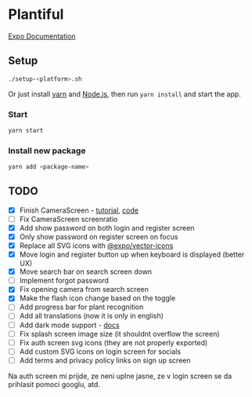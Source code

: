 # Plantiful

[Expo Documentation](https://docs.expo.dev/)

## Setup

```sh
./setup-<platform>.sh
```

Or just install [yarn](https://classic.yarnpkg.com/lang/en/docs/install) and [Node.js](https://nodejs.org), then run `yarn install` and start the app.

### Start

```sh
yarn start
```

### Install new package

```sh
yarn add <package-name>
```

## TODO

- [x] Finish CameraScreen - [tutorial](https://www.freecodecamp.org/news/how-to-create-a-camera-app-with-expo-and-react-native/), [code](https://github.com/hayanisaid/expo-camera-tutorial/blob/master/App.tsx)
- [ ] Fix CameraScreen screenratio
- [x] Add show password on both login and register screen
- [x] Only show password on register screen on focus
- [x] Replace all SVG icons with [@expo/vector-icons](https://icons.expo.fyi)
- [x] Move login and register button up when keyboard is displayed (better UX)
- [x] Move search bar on search screen down
- [ ] Implement forgot password
- [x] Fix opening camera from search screen
- [x] Make the flash icon change based on the toggle
- [ ] Add progress bar for plant recognition
- [ ] Add all translations (now it is only in english)
- [ ] Add dark mode support - [docs](https://docs.expo.dev/develop/user-interface/color-themes/)
- [ ] Fix splash screen image size (it shouldnt overflow the screen)
- [ ] Fix auth screen svg icons (they are not properly exported)
- [ ] Add custom SVG icons on login screen for socials
- [ ] Add terms and privacy policy links on sign up screen

Na auth screen mi prijde, ze neni uplne jasne, ze v login screen se da prihlasit pomoci googlu, atd.
